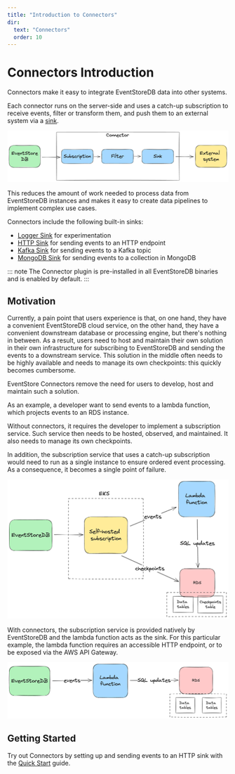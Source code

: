```yaml
---
title: "Introduction to Connectors"
dir:
  text: "Connectors"
  order: 10
---
```


# Connectors Introduction

Connectors make it easy to integrate EventStoreDB data into other systems.

Each connector runs on the server-side and uses a catch-up subscription to receive events, filter or transform them, and push them to an external system via a [sink](https://en.wikipedia.org/wiki/Sink_(computing)).

![Connectors Anatomy](./images/connector-anatomy.png)

This reduces the amount of work needed to process data from EventStoreDB instances and makes it easy to create data pipelines to implement complex use cases.

Connectors include the following built-in sinks:

- [Logger Sink](./sinks/logger.md) for experimentation
- [HTTP Sink](./sinks/http.md) for sending events to an HTTP endpoint
- [Kafka Sink](./sinks/kafka.md) for sending events to a Kafka topic
- [MongoDB Sink](./sinks/mongo.md) for sending events to a collection in MongoDB

::: note
The Connector plugin is pre-installed in all EventStoreDB binaries and is enabled by default.
:::

## Motivation

Currently, a pain point that users experience is that, on one hand, they have a convenient EventStoreDB cloud service, on the other hand, they have a convenient downstream database or processing engine, but there's nothing in between.
As a result, users need to host and maintain their own solution in their own infrastructure for subscribing to EventStoreDB and sending the events to a downstream service.
This solution in the middle often needs to be highly available and needs to manage its own checkpoints: this quickly becomes cumbersome.

EventStore Connectors remove the need for users to develop, host and maintain such a solution.

As an example, a developer want to send events to a lambda function, which projects events to an RDS instance.

Without connectors, it requires the developer to implement a subscription service. Such service then needs to be hosted, observed, and maintained. It also needs to manage its own checkpoints.

In addition, the subscription service that uses a catch-up subscription would need to run as a single instance to ensure ordered event processing. As a consequence, it becomes a single point of failure.

![Example with EKS and Lambda](./images/example-lambda-eks.png)

With connectors, the subscription service is provided natively by EventStoreDB and the lambda function acts as the sink. For this particular example, the lambda function requires an accessible HTTP endpoint, or to be exposed via the AWS API Gateway.

![Example with Connector and Lambda](./images/example-lambda-connector.png)

## Getting Started

Try out Connectors by setting up and sending events to an HTTP sink with the [Quick Start](./quickstart.md) guide.